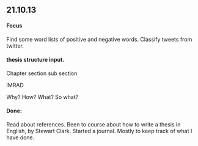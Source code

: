 
## 21.10.13

#### Focus
Find some word lists of positive and negative words.
Classify tweets from twitter.  

#### thesis structure input. 
Chapter
	section
		sub section

IMRAD

Why?
How?
What?
So what?

#### Done: 
Read about references. 
Been to course about how to write a thesis in English, by Stewart Clark. 
Started a journal. Mostly to keep track of what I have done. 

